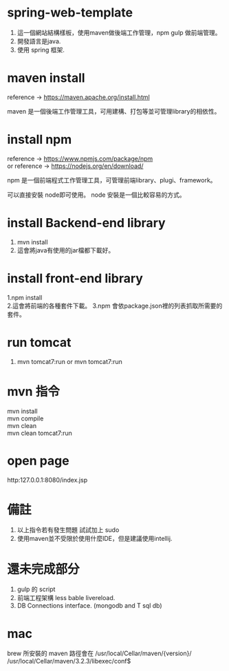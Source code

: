 # spring-web-template
1. 這一個網站結構樣板，使用maven做後端工作管理，npm gulp 做前端管理。 
2. 開發語言是java.
3. 使用 spring 框架.

# maven install
reference -> https://maven.apache.org/install.html   

maven 是一個後端工作管理工具，可用建構、打包等並可管理library的相依性。   

# install npm
reference -> https://www.npmjs.com/package/npm   
  or
reference -> https://nodejs.org/en/download/   

npm 是一個前端程式工作管理工具，可管理前端library、plugi、framework。   

可以直接安裝 node即可使用。
node 安裝是一個比較容易的方式。


# install Backend-end library
1. mvn install
2. 這會將java有使用的jar檔都下載好。


# install front-end library
1.npm install   
2.這會將前端的各種套件下載。
3.npm 會依package.json裡的列表抓取所需要的套件。

# run tomcat
1. mvn tomcat7:run or mvn tomcat7:run

# mvn 指令
mvn install   
mvn compile   
mvn clean   
mvn clean tomcat7:run

# open page
http:127.0.0.1:8080/index.jsp

# 備註
1. 以上指令若有發生問題 試試加上 sudo
2. 使用maven並不受限於使用什麼IDE，但是建議使用intellij.

# 還未完成部分
1. gulp 的 script 
2. 前端工程架構 less bable livereload.
3. DB Connections interface.  (mongodb and T sql db)


# mac 
brew 所安裝的 maven 路徑會在
/usr/local/Cellar/maven/{version}/
/usr/local/Cellar/maven/3.2.3/libexec/conf$

